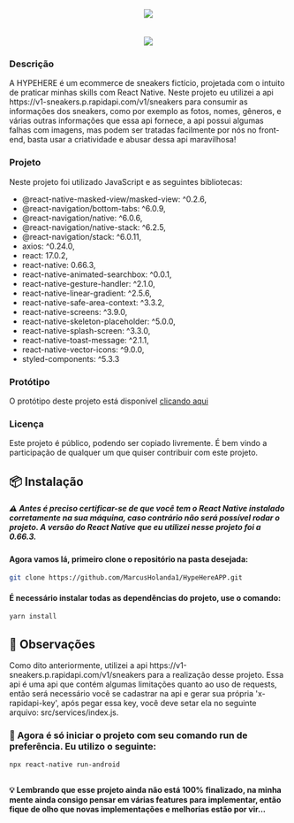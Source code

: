 <div align="center">
<img src="https://user-images.githubusercontent.com/77813543/147890181-cbad5ca6-210d-4bb2-a702-d473bf610ebb.png">
</div>


<br/>
<br/>

<div align="center" margin-top="15px">
<img src="https://user-images.githubusercontent.com/77813543/147895340-ec46a9eb-fe7f-49a6-949c-62dd6865c068.png">
</div>

<h3 align="left">Descrição</h3>
<p align="left">A HYPEHERE é um ecommerce de sneakers fictício, projetada com o intuito de praticar minhas skills com React Native. Neste projeto eu utilizei a api https://v1-sneakers.p.rapidapi.com/v1/sneakers para consumir as informações dos sneakers, como por exemplo as fotos, nomes, gêneros, e várias outras informações que essa api fornece, a api possui algumas falhas com imagens, mas podem ser tratadas facilmente por nós no front-end, basta usar a criatividade e abusar dessa api maravilhosa!</p>

 <h3 align="left">Projeto</h3>
 <p>Neste projeto foi utilizado JavaScript e as seguintes bibliotecas:</p>

 - @react-native-masked-view/masked-view: ^0.2.6,
 - @react-navigation/bottom-tabs: ^6.0.9,
 - @react-navigation/native: ^6.0.6,
 - @react-navigation/native-stack: ^6.2.5,
 - @react-navigation/stack: ^6.0.11,
 - axios: ^0.24.0,
 - react: 17.0.2,
 - react-native: 0.66.3,
 - react-native-animated-searchbox: ^0.0.1,
 - react-native-gesture-handler: ^2.1.0,
 - react-native-linear-gradient: ^2.5.6,
 - react-native-safe-area-context: ^3.3.2,
 - react-native-screens: ^3.9.0,
 - react-native-skeleton-placeholder: ^5.0.0,
 - react-native-splash-screen: ^3.3.0,
 - react-native-toast-message: ^2.1.1,
 - react-native-vector-icons: ^9.0.0,
 - styled-components: ^5.3.3

 <h3 align="left">Protótipo</h3>
<p>O protótipo deste projeto está disponível <a href="https://www.figma.com/file/ingtk27BiLnic15IbMWXO6/HypeHere?node-id=0%3A1">clicando aqui</a>
 </p>
 
 <h3 align="left">Licença</h3>
 
 <p align="left">Este projeto é público, podendo ser copiado livremente. É bem vindo a participação de qualquer um que quiser contribuir com este projeto.</p>

## 📦 Instalação
##### :warning:	Antes é preciso certificar-se de que você tem o React Native instalado corretamente na sua máquina, caso contrário não será possível rodar o projeto. A versão do React Native que eu utilizei nesse projeto foi a 0.66.3. 

#### Agora vamos lá, primeiro clone o repositório na pasta desejada:

```bash
git clone https://github.com/MarcusHolanda1/HypeHereAPP.git
```

#### É necessário instalar todas as dependências do projeto, use o comando:

```bash
yarn install
```

## :eyes:	Observações
<p align="left">Como dito anteriormente, utilizei a api https://v1-sneakers.p.rapidapi.com/v1/sneakers para a realização desse projeto. Essa api é uma api que contém algumas limitações quanto ao uso de requests, então será necessário você se cadastrar na api e gerar sua própria 'x-rapidapi-key', após pegar essa key, você deve setar ela no seguinte arquivo: src/services/index.js.</p>

### :rocket: Agora é só iniciar o projeto com seu comando run de preferência. Eu utilizo o seguinte: 

```bash
npx react-native run-android
```
##

#### :bulb: Lembrando que esse projeto ainda não está 100% finalizado, na minha mente ainda consigo pensar em várias features para implementar, então fique de olho que novas implementações e melhorias estão por vir...	

